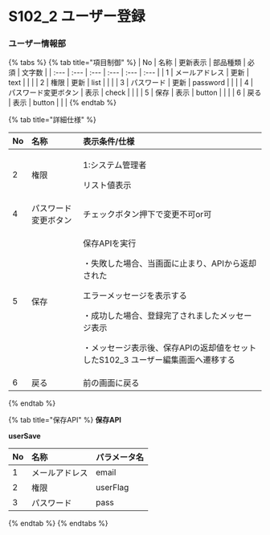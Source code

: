 # S102\_2 ユーザー登録

### ユーザー情報部

{% tabs %}
{% tab title="項目制御" %}
| No | 名称 | 更新表示 | 部品種類 | 必須 | 文字数 |
| :--- | :--- | :--- | :--- | :--- | :--- |
| 1 | メールアドレス | 更新 | text |  |  |
| 2 | 権限 | 更新 | list |  |  |
| 3 | パスワード | 更新 | password |  |  |
| 4 | パスワード変更ボタン | 表示 | check |  |  |
| 5 | 保存 | 表示 | button |  |  |
| 6 | 戻る | 表示 | button |  |  |
{% endtab %}

{% tab title="詳細仕様" %}
<table>
  <thead>
    <tr>
      <th style="text-align:left">No</th>
      <th style="text-align:left">&#x540D;&#x79F0;</th>
      <th style="text-align:left">&#x8868;&#x793A;&#x6761;&#x4EF6;/&#x4ED5;&#x69D8;</th>
    </tr>
  </thead>
  <tbody>
    <tr>
      <td style="text-align:left">2</td>
      <td style="text-align:left">&#x6A29;&#x9650;</td>
      <td style="text-align:left">
        <p>1:&#x30B7;&#x30B9;&#x30C6;&#x30E0;&#x7BA1;&#x7406;&#x8005;</p>
        <p>&#x30EA;&#x30B9;&#x30C8;&#x5024;&#x8868;&#x793A;</p>
      </td>
    </tr>
    <tr>
      <td style="text-align:left">4</td>
      <td style="text-align:left">&#x30D1;&#x30B9;&#x30EF;&#x30FC;&#x30C9;&#x5909;&#x66F4;&#x30DC;&#x30BF;&#x30F3;</td>
      <td
      style="text-align:left">&#x30C1;&#x30A7;&#x30C3;&#x30AF;&#x30DC;&#x30BF;&#x30F3;&#x62BC;&#x4E0B;&#x3067;&#x5909;&#x66F4;&#x4E0D;&#x53EF;or&#x53EF;</td>
    </tr>
    <tr>
      <td style="text-align:left">5</td>
      <td style="text-align:left">&#x4FDD;&#x5B58;</td>
      <td style="text-align:left">
        <p>&#x4FDD;&#x5B58;API&#x3092;&#x5B9F;&#x884C;</p>
        <p>&#x30FB;&#x5931;&#x6557;&#x3057;&#x305F;&#x5834;&#x5408;&#x3001;&#x5F53;&#x753B;&#x9762;&#x306B;&#x6B62;&#x307E;&#x308A;&#x3001;API&#x304B;&#x3089;&#x8FD4;&#x5374;&#x3055;&#x308C;&#x305F;</p>
        <p>&#x30A8;&#x30E9;&#x30FC;&#x30E1;&#x30C3;&#x30BB;&#x30FC;&#x30B8;&#x3092;&#x8868;&#x793A;&#x3059;&#x308B;</p>
        <p>&#x30FB;&#x6210;&#x529F;&#x3057;&#x305F;&#x5834;&#x5408;&#x3001;&#x767B;&#x9332;&#x5B8C;&#x4E86;&#x3055;&#x308C;&#x307E;&#x3057;&#x305F;&#x30E1;&#x30C3;&#x30BB;&#x30FC;&#x30B8;&#x8868;&#x793A;</p>
        <p>&#x30FB;&#x30E1;&#x30C3;&#x30BB;&#x30FC;&#x30B8;&#x8868;&#x793A;&#x5F8C;&#x3001;&#x4FDD;&#x5B58;API&#x306E;&#x8FD4;&#x5374;&#x5024;&#x3092;&#x30BB;&#x30C3;&#x30C8;&#x3057;&#x305F;S102_3
          &#x30E6;&#x30FC;&#x30B6;&#x30FC;&#x7DE8;&#x96C6;&#x753B;&#x9762;&#x3078;&#x9077;&#x79FB;&#x3059;&#x308B;</p>
      </td>
    </tr>
    <tr>
      <td style="text-align:left">6</td>
      <td style="text-align:left">&#x623B;&#x308B;</td>
      <td style="text-align:left">&#x524D;&#x306E;&#x753B;&#x9762;&#x306B;&#x623B;&#x308B;</td>
    </tr>
  </tbody>
</table>
{% endtab %}

{% tab title="保存API" %}
**保存API**

**userSave**

| No | 名称 | パラメータ名 |
| :--- | :--- | :--- |
| 1 | メールアドレス | email |
| 2 | 権限 | userFlag |
| 3 | パスワード | pass |
{% endtab %}
{% endtabs %}

